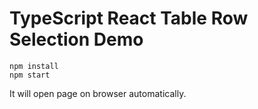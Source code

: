 TypeScript React Table Row Selection Demo
===========================================

```
npm install
npm start
```

It will open page on browser automatically.
